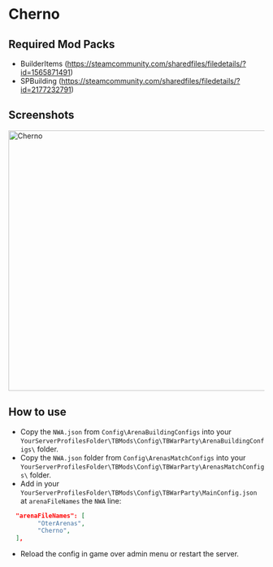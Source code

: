 # Cherno

## Required Mod Packs 
- BuilderItems (https://steamcommunity.com/sharedfiles/filedetails/?id=1565871491)
- SPBuilding (https://steamcommunity.com/sharedfiles/filedetails/?id=2177232791)

## Screenshots

<img src="./images/NWA.jpg" alt="Cherno" width="512"/>

## How to use
- Copy the `NWA.json` from `Config\ArenaBuildingConfigs` into your `YourServerProfilesFolder\TBMods\Config\TBWarParty\ArenaBuildingConfigs\` folder.
- Copy the `NWA.json` folder from `Config\ArenasMatchConfigs` into your `YourServerProfilesFolder\TBMods\Config\TBWarParty\ArenasMatchConfigs\` folder.
- Add in your `YourServerProfilesFolder\TBMods\Config\TBWarParty\MainConfig.json` at `arenaFileNames` the `NWA` line:
```json
  "arenaFileNames": [
        "OterArenas",
        "Cherno",
  ],
```
- Reload the config in game over admin menu or restart the server.